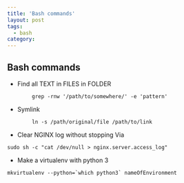 ```yaml
---
title: 'Bash commands'
layout: post
tags:
  - bash
category: 
---
```

## Bash commands

- Find all TEXT in FILES in FOLDER
```
        grep -rnw '/path/to/somewhere/' -e 'pattern'
```

- Symlink
```
        ln -s /path/original/file /path/to/link
```

- Clear NGINX log without stopping Via
```
sudo sh -c "cat /dev/null > nginx.server.access_log"
```


- Make a virtualenv with python 3 
```
mkvirtualenv --python=`which python3` nameOfEnvironment
```